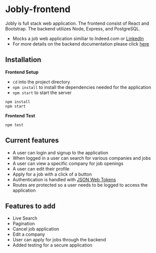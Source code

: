 # Jobly-frontend

Jobly is full stack web application. The frontend consist of React and Bootstrap. 
The backend utilizes Node, Express, and PostgreSQL. 
  - Mocks a job web application similiar to Indeed.com or [LinkedIn](https://www.linkedin.com)
  - For more details on the backend documentation please click [here](https://github.com/Benson-D/express-jobly)

## Installation
**Frontend Setup**

- `cd` into the project directory 
- `npm install` to install the dependencies needed for the application
- `npm start` to start the server

```console
npm install
npm start
```
**Frontend Test** 
```console
npm test
```

## Current features 
  - A user can login and signup to the application
  - When logged in a user can search for various companies and jobs 
  - A user can view a specific company for job openings 
  - A user can edit their profile
  - Apply for a job with a click of a button
  - Authentication is handled with [JSON Web Tokens](https://jwt.io/)
  - Routes are protected so a user needs to be logged to access the application

## Features to add 
  - Live Search
  - Pagination
  - Cancel job application 
  - Edit a company
  - User can apply for jobs through the backend 
  - Added testing for a secure application


